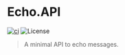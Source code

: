 # Echo.API

[![ci](https://github.com/atrakic/Echo.API/actions/workflows/ci.yaml/badge.svg)](https://github.com/atrakic/Echo.API/actions/workflows/ci.yaml)
![License](https://img.shields.io/github/license/atrakic/Echo.API)

> A minimal API to echo messages.
